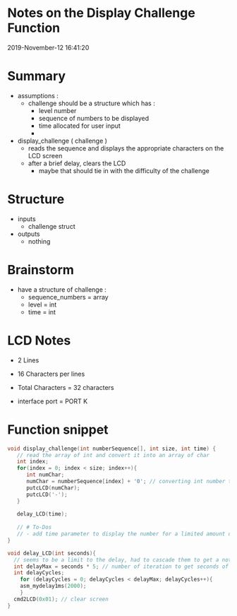 # Notes on the Display Challenge Function
2019-November-12 16:41:20

# Summary
- assumptions :
  - challenge should be a structure which has :
    - level number
    - sequence of numbers to be displayed
    - time allocated for user input
    - 
- display_challenge ( challenge )
  - reads the sequence and displays the appropriate characters on the LCD screen 
  - after a brief delay, clears the LCD
    - maybe that should tie in with the difficulty of the challenge

# Structure
- inputs 
  - challenge struct
- outputs
  - nothing 

# Brainstorm
- have a structure of challenge :
  - sequence_numbers = array
  - level            = int
  - time             = int 

# LCD Notes
- 2 Lines
- 16 Characters per lines
- Total Characters = 32 characters

- interface port = PORT K 

# Function snippet
```c
void display_challenge(int numberSequence[], int size, int time) {
   // read the array of int and convert it into an array of char 
   int index;
   for(index = 0; index < size; index++){
      int numChar;
      numChar = numberSequence[index] + '0'; // converting int number to a char (apprently the way to convert it and get a char on the LCD)
      putcLCD(numChar);
      putcLCD('-');
   }
   
   delay_LCD(time);
   
   // # To-Dos
   // - add time parameter to display the number for a limited amount of time    
}

void delay_LCD(int seconds){
  // seems to be a limit to the delay, had to cascade them to get a noticeable delay
  int delayMax = seconds * 5; // number of iteration to get seconds of delay (ie. 10 cycles is 2 seconds delay)
  int delayCycles;
	for (delayCycles = 0; delayCycles < delayMax; delayCycles++){
  	asm_mydelay1ms(2000);
	}
  cmd2LCD(0x01); // clear screen
}
```